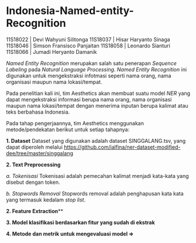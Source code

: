 # Indonesia-Named-entity-Recognition

11S18022 | Devi Wahyuni Silitonga
11S18037 | Hisar Haryanto Sinaga
11S18046 | Simson Fransisco Panjaitan
11S18058 | Leonardo Sianturi
11S18066 | Jumadi Heryanto Damanik


_Named Entity Recognition_ merupakan salah satu penerapan _Sequence Labeling_ pada _Natural Language Processing_. _Named Entity Recognition_ ini digunakan untuk mengekstraksi infotmasi seperti nama orang, nama organisasi maupun nama lokasi/tempat. 

Pada penelitian kali ini, tim Aesthetics akan membuat suatu model _NER_ yang dapat mengekstraksi informasi berupa nama orang, nama organisasi maupun nama lokasi/tempat dengan menerima inputan berupa kalimat atau teks berbahasa Indonesia.

Pada tahap pengerjaannya, tim Aesthetics menggunakan metode/pendekatan berikut untuk setiap tahapnya:

**1. Dataset**
    Dataset yang digunakan adalah dataset SINGGALANG.tsv, yang dapat diperoleh melalui https://github.com/ialfina/ner-dataset-modified-dee/tree/master/singgalang
    
**2. Text Preprocessing** 

_a. Tokenisasi_
Tokenisasi adalah pemecahan kalimat menjadi kata-kata yang disebut dengan token.

_b. Stopwords Removal_
Stopwords removal adalah penghapusan kata kata yang termasuk kedalam _stop list_. 


**2. Feature Extraction****


**3. Model klasifikasi berdasarkan fitur yang sudah di ekstrak**


**4. Metode dan metrik untuk mengevaluasi model =>**

